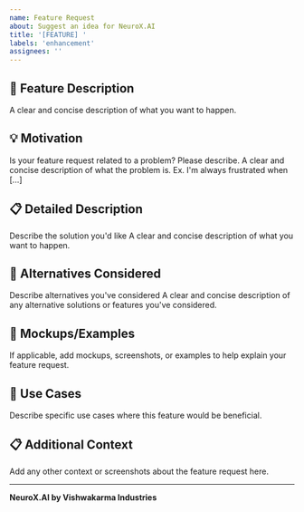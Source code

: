 ```yaml
---
name: Feature Request
about: Suggest an idea for NeuroX.AI
title: '[FEATURE] '
labels: 'enhancement'
assignees: ''
---
```


## 🚀 Feature Description
A clear and concise description of what you want to happen.

## 💡 Motivation
Is your feature request related to a problem? Please describe.
A clear and concise description of what the problem is. Ex. I'm always frustrated when [...]

## 📋 Detailed Description
Describe the solution you'd like
A clear and concise description of what you want to happen.

## 🔄 Alternatives Considered
Describe alternatives you've considered
A clear and concise description of any alternative solutions or features you've considered.

## 📸 Mockups/Examples
If applicable, add mockups, screenshots, or examples to help explain your feature request.

## 🎯 Use Cases
Describe specific use cases where this feature would be beneficial.

## 📋 Additional Context
Add any other context or screenshots about the feature request here.

---
**NeuroX.AI by Vishwakarma Industries**
